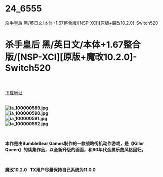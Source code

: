 # 24_6555
杀手皇后 黑/英日文/本体+1.67整合版/[NSP-XCI][原版+魔改10.2.0]-Switch520
# 杀手皇后 黑/英日文/本体+1.67整合版/[NSP-XCI][原版+魔改10.2.0]-Switch520
 <br/></br>
[下载地址](https://www.switch520.cc/article/6555 "下载地址")
<br/></br>

<p><strong><img title="ia_100000589.jpg" src="https://ddcdn.jd.com/ddimg/jfs/t1/134261/20/11760/77700/5f7c63cdEe5d7c2cc/8630a2d1b0177eae.jpg" alt="ia_100000589.jpg"></strong><br>
<strong><img title="ia_100000590.jpg" src="https://ddcdn.jd.com/ddimg/jfs/t1/131304/9/11674/65858/5f7c63cfE60e9e171/12c4c408da69055f.jpg" alt="ia_100000590.jpg"></strong><br>
<strong><img title="ia_100000591.jpg" src="https://ddcdn.jd.com/ddimg/jfs/t1/136647/13/11566/66086/5f7c63cfEd195335c/fbc2b3bf4a86d4b0.jpg" alt="ia_100000591.jpg"></strong><br>
<strong><img title="ia_100000592.jpg" src="https://ddcdn.jd.com/ddimg/jfs/t1/131158/30/11619/65891/5f7c63cfE10a36ff6/703651f66866184a.jpg" alt="ia_100000592.jpg"></strong></p>
<p>&nbsp;</p>
<p><strong>本作是由BumbleBear Games制作的一款战略街机动作游戏，是《Killer Queen》的续集作品，以全新升级的画面，和80年代金属乐曲风格回归。</strong></p>
<p>&nbsp;</p>
<p><strong>魔改10.2.0 &nbsp;&nbsp;TX用户尽量保持自己系统为11.0.0</strong></p>
